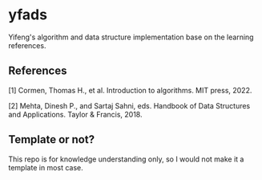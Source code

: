 # yfads
Yifeng's algorithm and data structure implementation base on the learning references.
## References
[1] Cormen, Thomas H., et al. Introduction to algorithms. MIT press, 2022.

[2] Mehta, Dinesh P., and Sartaj Sahni, eds. Handbook of Data Structures and Applications. Taylor & Francis, 2018.


## Template or not?
This repo is for knowledge understanding only, so I would not make it a template in most case.
